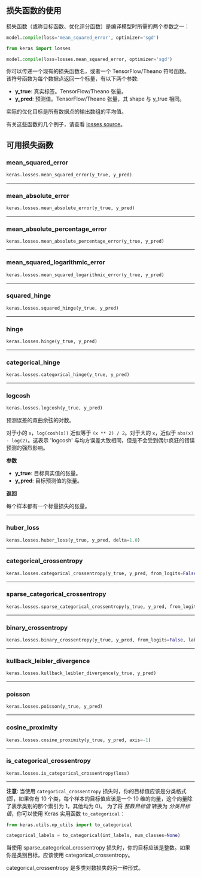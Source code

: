 
## 损失函数的使用

损失函数（或称目标函数、优化评分函数）是编译模型时所需的两个参数之一：

```python
model.compile(loss='mean_squared_error', optimizer='sgd')
```

```python
from keras import losses

model.compile(loss=losses.mean_squared_error, optimizer='sgd')
```

你可以传递一个现有的损失函数名，或者一个 TensorFlow/Theano 符号函数。
该符号函数为每个数据点返回一个标量，有以下两个参数:

- __y_true__: 真实标签。TensorFlow/Theano 张量。
- __y_pred__: 预测值。TensorFlow/Theano 张量，其 shape 与 y_true 相同。

实际的优化目标是所有数据点的输出数组的平均值。

有关这些函数的几个例子，请查看 [losses source](https://github.com/keras-team/keras/blob/master/keras/losses.py)。

## 可用损失函数

### mean_squared_error


```python
keras.losses.mean_squared_error(y_true, y_pred)
```

----

### mean_absolute_error


```python
keras.losses.mean_absolute_error(y_true, y_pred)
```

----

### mean_absolute_percentage_error


```python
keras.losses.mean_absolute_percentage_error(y_true, y_pred)
```

----

### mean_squared_logarithmic_error


```python
keras.losses.mean_squared_logarithmic_error(y_true, y_pred)
```

----

### squared_hinge


```python
keras.losses.squared_hinge(y_true, y_pred)
```

----

### hinge


```python
keras.losses.hinge(y_true, y_pred)
```

----

### categorical_hinge


```python
keras.losses.categorical_hinge(y_true, y_pred)
```

----

### logcosh


```python
keras.losses.logcosh(y_true, y_pred)
```

预测误差的双曲余弦的对数。

对于小的 `x`，`log(cosh(x))` 近似等于 `(x ** 2) / 2`。对于大的 `x`，近似于 `abs(x) - log(2)`。这表示 'logcosh' 与均方误差大致相同，但是不会受到偶尔疯狂的错误预测的强烈影响。

__参数__

- __y_true__: 目标真实值的张量。
- __y_pred__: 目标预测值的张量。

__返回__

每个样本都有一个标量损失的张量。

----

### huber_loss


```python
keras.losses.huber_loss(y_true, y_pred, delta=1.0)
```

---

### categorical_crossentropy


```python
keras.losses.categorical_crossentropy(y_true, y_pred, from_logits=False, label_smoothing=0)
```

----

### sparse_categorical_crossentropy


```python
keras.losses.sparse_categorical_crossentropy(y_true, y_pred, from_logits=False, axis=-1)
```

----

### binary_crossentropy


```python
keras.losses.binary_crossentropy(y_true, y_pred, from_logits=False, label_smoothing=0)
```

----

### kullback_leibler_divergence


```python
keras.losses.kullback_leibler_divergence(y_true, y_pred)
```

----

### poisson


```python
keras.losses.poisson(y_true, y_pred)
```

----

### cosine_proximity


```python
keras.losses.cosine_proximity(y_true, y_pred, axis=-1)
```

---

### is_categorical_crossentropy

```python
keras.losses.is_categorical_crossentropy(loss)
```

----

**注意**: 当使用 `categorical_crossentropy` 损失时，你的目标值应该是分类格式 (即，如果你有 10 个类，每个样本的目标值应该是一个 10 维的向量，这个向量除了表示类别的那个索引为 1，其他均为 0)。 为了将 *整数目标值* 转换为 *分类目标值*，你可以使用 Keras 实用函数 `to_categorical`：

```python
from keras.utils.np_utils import to_categorical

categorical_labels = to_categorical(int_labels, num_classes=None)
```

当使用 sparse_categorical_crossentropy 损失时，你的目标应该是整数。如果你是类别目标，应该使用 categorical_crossentropy。

categorical_crossentropy 是多类对数损失的另一种形式。
